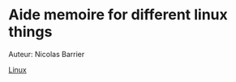 Aide memoire for different linux things
================================================

Auteur: Nicolas Barrier

[Linux](linux)


